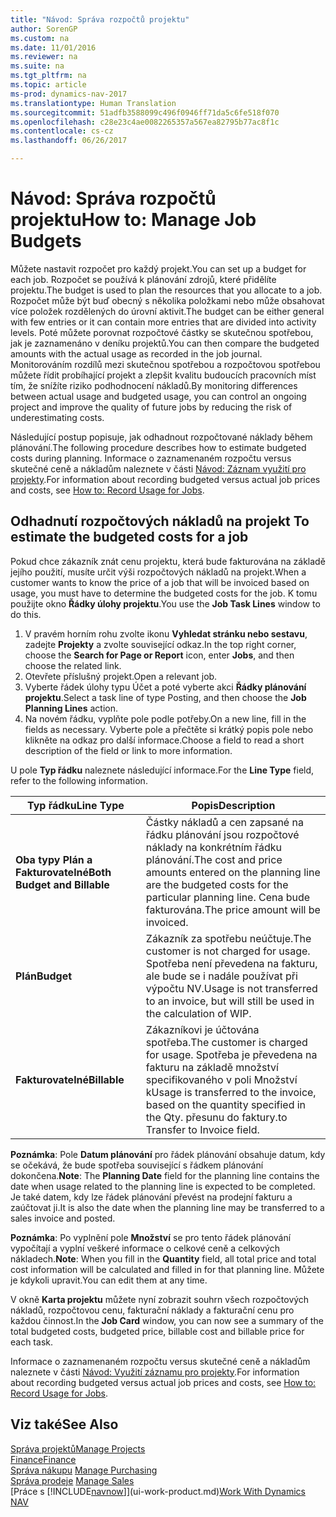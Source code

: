 ```yaml
---
title: "Návod: Správa rozpočtů projektu"
author: SorenGP
ms.custom: na
ms.date: 11/01/2016
ms.reviewer: na
ms.suite: na
ms.tgt_pltfrm: na
ms.topic: article
ms-prod: dynamics-nav-2017
ms.translationtype: Human Translation
ms.sourcegitcommit: 51adfb3588099c496f0946ff71da5c6fe518f070
ms.openlocfilehash: c28e23c4ae0082265357a567ea82795b77ac8f1c
ms.contentlocale: cs-cz
ms.lasthandoff: 06/26/2017

---
```


# <a name="how-to-manage-job-budgets"></a><span data-ttu-id="0162c-102">Návod: Správa rozpočtů projektu</span><span class="sxs-lookup"><span data-stu-id="0162c-102">How to: Manage Job Budgets</span></span>
<span data-ttu-id="0162c-103">Můžete nastavit rozpočet pro každý projekt.</span><span class="sxs-lookup"><span data-stu-id="0162c-103">You can set up a budget for each job.</span></span> <span data-ttu-id="0162c-104">Rozpočet se používá k plánování zdrojů, které přidělíte projektu.</span><span class="sxs-lookup"><span data-stu-id="0162c-104">The budget is used to plan the resources that you allocate to a job.</span></span> <span data-ttu-id="0162c-105">Rozpočet může být buď obecný s několika položkami nebo může obsahovat více položek rozdělených do úrovní aktivit.</span><span class="sxs-lookup"><span data-stu-id="0162c-105">The budget can be either general with few entries or it can contain more entries that are divided into activity levels.</span></span> <span data-ttu-id="0162c-106">Poté můžete porovnat rozpočtové částky se skutečnou spotřebou, jak je zaznamenáno v deníku projektů.</span><span class="sxs-lookup"><span data-stu-id="0162c-106">You can then compare the budgeted amounts with the actual usage as recorded in the job journal.</span></span> <span data-ttu-id="0162c-107">Monitorováním rozdílů mezi skutečnou spotřebou a rozpočtovou spotřebou můžete řídit probíhající projekt a zlepšit kvalitu budoucích pracovních míst tím, že snížíte riziko podhodnocení nákladů.</span><span class="sxs-lookup"><span data-stu-id="0162c-107">By monitoring differences between actual usage and budgeted usage, you can control an ongoing project and improve the quality of future jobs by reducing the risk of underestimating costs.</span></span>

<span data-ttu-id="0162c-108">Následující postup popisuje, jak odhadnout rozpočtované náklady během plánování.</span><span class="sxs-lookup"><span data-stu-id="0162c-108">The following procedure describes how to estimate budgeted costs during planning.</span></span> <span data-ttu-id="0162c-109">Informace o zaznamenaném rozpočtu versus skutečné ceně a nákladům naleznete v části [Návod: Záznam využití pro projekty](projects-how-record-job-usage.md).</span><span class="sxs-lookup"><span data-stu-id="0162c-109">For information about recording budgeted versus actual job prices and costs, see [How to: Record Usage for Jobs](projects-how-record-job-usage.md).</span></span>  

## <span data-ttu-id="0162c-110"><a name="JobBudgetCosts"></a> Odhadnutí rozpočtových nákladů na projekt</span><span class="sxs-lookup"><span data-stu-id="0162c-110"><a name="JobBudgetCosts"></a> To estimate the budgeted costs for a job</span></span>  
<span data-ttu-id="0162c-111">Pokud chce zákazník znát cenu projektu, která bude fakturována na základě jejího použití, musíte určit výši rozpočtových nákladů na projekt.</span><span class="sxs-lookup"><span data-stu-id="0162c-111">When a customer wants to know the price of a job that will be invoiced based on usage, you must have to determine the budgeted costs for the job.</span></span> <span data-ttu-id="0162c-112">K tomu použijte okno **Řádky úlohy projektu**.</span><span class="sxs-lookup"><span data-stu-id="0162c-112">You use the **Job Task Lines** window to do this.</span></span>

1. <span data-ttu-id="0162c-113">V pravém horním rohu zvolte ikonu **Vyhledat stránku nebo sestavu**, zadejte **Projekty** a zvolte související odkaz.</span><span class="sxs-lookup"><span data-stu-id="0162c-113">In the top right corner, choose the **Search for Page or Report** icon, enter **Jobs**, and then choose the related link.</span></span>  
2. <span data-ttu-id="0162c-114">Otevřete příslušný projekt.</span><span class="sxs-lookup"><span data-stu-id="0162c-114">Open a relevant job.</span></span>
3. <span data-ttu-id="0162c-115">Vyberte řádek úlohy typu Účet a poté vyberte akci **Řádky plánování projektu**.</span><span class="sxs-lookup"><span data-stu-id="0162c-115">Select a task line of type Posting, and then choose the **Job Planning Lines** action.</span></span>
4. <span data-ttu-id="0162c-116">Na novém řádku, vyplňte pole podle potřeby.</span><span class="sxs-lookup"><span data-stu-id="0162c-116">On a new line, fill in the fields as necessary.</span></span> <span data-ttu-id="0162c-117">Vyberte pole a přečtěte si krátký popis pole nebo klikněte na odkaz pro další informace.</span><span class="sxs-lookup"><span data-stu-id="0162c-117">Choose a field to read a short description of the field or link to more information.</span></span>   

<span data-ttu-id="0162c-118">U pole **Typ řádku** naleznete následující informace.</span><span class="sxs-lookup"><span data-stu-id="0162c-118">For the **Line Type** field, refer to the following information.</span></span>  

|<span data-ttu-id="0162c-119">Typ řádku</span><span class="sxs-lookup"><span data-stu-id="0162c-119">Line Type</span></span> |<span data-ttu-id="0162c-120">Popis</span><span class="sxs-lookup"><span data-stu-id="0162c-120">Description</span></span> |
|----------|------------|
|<span data-ttu-id="0162c-121">**Oba typy Plán a Fakturovatelné**</span><span class="sxs-lookup"><span data-stu-id="0162c-121">**Both Budget and Billable**</span></span>|<span data-ttu-id="0162c-122">Částky nákladů a cen zapsané na řádku plánování jsou rozpočtové náklady na konkrétním řádku plánování.</span><span class="sxs-lookup"><span data-stu-id="0162c-122">The cost and price amounts entered on the planning line are the budgeted costs for the particular planning line.</span></span> <span data-ttu-id="0162c-123">Cena bude fakturována.</span><span class="sxs-lookup"><span data-stu-id="0162c-123">The price amount will be invoiced.</span></span>|
|<span data-ttu-id="0162c-124">**Plán**</span><span class="sxs-lookup"><span data-stu-id="0162c-124">**Budget**</span></span>|<span data-ttu-id="0162c-125">Zákazník za spotřebu neúčtuje.</span><span class="sxs-lookup"><span data-stu-id="0162c-125">The customer is not charged for usage.</span></span> <span data-ttu-id="0162c-126">Spotřeba není převedena na fakturu, ale bude se i nadále používat při výpočtu NV.</span><span class="sxs-lookup"><span data-stu-id="0162c-126">Usage is not transferred to an invoice, but will still be used in the calculation of WIP.</span></span>|
|<span data-ttu-id="0162c-127">**Fakturovatelné**</span><span class="sxs-lookup"><span data-stu-id="0162c-127">**Billable**</span></span>|<span data-ttu-id="0162c-128">Zákazníkovi je účtována spotřeba.</span><span class="sxs-lookup"><span data-stu-id="0162c-128">The customer is charged for usage.</span></span> <span data-ttu-id="0162c-129">Spotřeba je převedena na fakturu na základě množství specifikovaného v poli Množství k</span><span class="sxs-lookup"><span data-stu-id="0162c-129">Usage is transferred to the invoice, based on the quantity specified in the Qty.</span></span> <span data-ttu-id="0162c-130">přesunu do faktury.</span><span class="sxs-lookup"><span data-stu-id="0162c-130">to Transfer to Invoice field.</span></span>|

<span data-ttu-id="0162c-131">**Poznámka**: Pole **Datum plánování** pro řádek plánování obsahuje datum, kdy se očekává, že bude spotřeba související s řádkem plánování dokončena.</span><span class="sxs-lookup"><span data-stu-id="0162c-131">**Note**: The **Planning Date** field for the planning line contains the date when usage related to the planning line is expected to be completed.</span></span> <span data-ttu-id="0162c-132">Je také datem, kdy lze řádek plánování převést na prodejní fakturu a zaúčtovat ji.</span><span class="sxs-lookup"><span data-stu-id="0162c-132">It is also the date when the planning line may be transferred to a sales invoice and posted.</span></span>  

<span data-ttu-id="0162c-133">**Poznámka**: Po vyplnění pole **Množství** se pro tento řádek plánování vypočítají a vyplní veškeré informace o celkové ceně a celkových nákladech.</span><span class="sxs-lookup"><span data-stu-id="0162c-133">**Note**: When you fill in the **Quantity** field, all total price and total cost information will be calculated and filled in for that planning line.</span></span> <span data-ttu-id="0162c-134">Můžete je kdykoli upravit.</span><span class="sxs-lookup"><span data-stu-id="0162c-134">You can edit them at any time.</span></span>

<span data-ttu-id="0162c-135">V okně **Karta projektu** můžete nyní zobrazit souhrn všech rozpočtových nákladů, rozpočtovou cenu, fakturační náklady a fakturační cenu pro každou činnost.</span><span class="sxs-lookup"><span data-stu-id="0162c-135">In the **Job Card** window, you can now see a summary of the total budgeted costs, budgeted price, billable cost and billable price for each task.</span></span>

<span data-ttu-id="0162c-136">Informace o zaznamenaném rozpočtu versus skutečné ceně a nákladům naleznete v části [Návod: Využití záznamu pro projekty](projects-how-record-job-usage.md).</span><span class="sxs-lookup"><span data-stu-id="0162c-136">For information about recording budgeted versus actual job prices and costs, see [How to: Record Usage for Jobs](projects-how-record-job-usage.md).</span></span>

## <a name="see-also"></a><span data-ttu-id="0162c-137">Viz také</span><span class="sxs-lookup"><span data-stu-id="0162c-137">See Also</span></span>
[<span data-ttu-id="0162c-138">Správa projektů</span><span class="sxs-lookup"><span data-stu-id="0162c-138">Manage Projects</span></span>](projects-manage-projects.md)  
[<span data-ttu-id="0162c-139">Finance</span><span class="sxs-lookup"><span data-stu-id="0162c-139">Finance</span></span>](finance-setup.md)  
<span data-ttu-id="0162c-140">[Správa nákupu](purchasing-manage-purchasing.md)       </span><span class="sxs-lookup"><span data-stu-id="0162c-140">[Manage Purchasing](purchasing-manage-purchasing.md)       </span></span>  
<span data-ttu-id="0162c-141">[Správa prodeje](sales-manage-sales.md)    </span><span class="sxs-lookup"><span data-stu-id="0162c-141">[Manage Sales](sales-manage-sales.md)    </span></span>  
<span data-ttu-id="0162c-142">[Práce s [!INCLUDE[navnow](includes/navnow_md.md)]](ui-work-product.md)</span><span class="sxs-lookup"><span data-stu-id="0162c-142">[Work With Dynamics NAV](ui-work-product.md)</span></span>  

